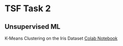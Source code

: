 # TSF Task 2
## Unsupervised ML
K-Means Clustering on the Iris Dataset
[Colab Notebook](https://colab.research.google.com/github/AnushkaAmte/iris-dataset-tsf/blob/main/TSF_Task_2.ipynb) 
